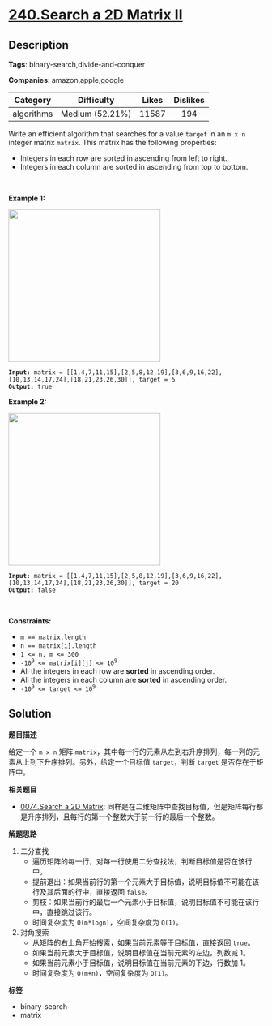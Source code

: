 # [240.Search a 2D Matrix II](https://leetcode.com/problems/search-a-2d-matrix-ii/description/)

## Description

**Tags**: binary-search,divide-and-conquer

**Companies**: amazon,apple,google

|  Category  |   Difficulty    | Likes | Dislikes |
| :--------: | :-------------: | :---: | :------: |
| algorithms | Medium (52.21%) | 11587 |   194    |


<p>Write an efficient algorithm that searches for a value <code>target</code> in an <code>m x n</code> integer matrix <code>matrix</code>. This matrix has the following properties:</p>
<ul>
  <li>Integers in each row are sorted in ascending from left to right.</li>
  <li>Integers in each column are sorted in ascending from top to bottom.</li>
</ul>
<p>&nbsp;</p>
<p><strong class="example">Example 1:</strong></p>
<img alt="" src="https://assets.leetcode.com/uploads/2020/11/24/searchgrid2.jpg" style="width: 300px; height: 300px;" />
<pre><code><strong>Input:</strong> matrix = [[1,4,7,11,15],[2,5,8,12,19],[3,6,9,16,22],[10,13,14,17,24],[18,21,23,26,30]], target = 5
<strong>Output:</strong> true</code></pre>
<p><strong class="example">Example 2:</strong></p>
<img alt="" src="https://assets.leetcode.com/uploads/2020/11/24/searchgrid.jpg" style="width: 300px; height: 300px;" />
<pre><code><strong>Input:</strong> matrix = [[1,4,7,11,15],[2,5,8,12,19],[3,6,9,16,22],[10,13,14,17,24],[18,21,23,26,30]], target = 20
<strong>Output:</strong> false</code></pre>
<p>&nbsp;</p>
<p><strong>Constraints:</strong></p>
<ul>
  <li><code>m == matrix.length</code></li>
  <li><code>n == matrix[i].length</code></li>
  <li><code>1 &lt;= n, m &lt;= 300</code></li>
  <li><code>-10<sup>9</sup> &lt;= matrix[i][j] &lt;= 10<sup>9</sup></code></li>
  <li>All the integers in each row are <strong>sorted</strong> in ascending order.</li>
  <li>All the integers in each column are <strong>sorted</strong> in ascending order.</li>
  <li><code>-10<sup>9</sup> &lt;= target &lt;= 10<sup>9</sup></code></li>
</ul>

## Solution

**题目描述**

给定一个 `m x n` 矩阵 `matrix`，其中每一行的元素从左到右升序排列，每一列的元素从上到下升序排列。另外，给定一个目标值 `target`，判断 `target` 是否存在于矩阵中。

**相关题目**

- [0074.Search a 2D Matrix](./0074.search-a-2-d-matrix.md): 同样是在二维矩阵中查找目标值，但是矩阵每行都是升序排列，且每行的第一个整数大于前一行的最后一个整数。

**解题思路**

1. 二分查找
   - 遍历矩阵的每一行，对每一行使用二分查找法，判断目标值是否在该行中。
   - 提前退出：如果当前行的第一个元素大于目标值，说明目标值不可能在该行及其后面的行中，直接返回 `false`。
   - 剪枝：如果当前行的最后一个元素小于目标值，说明目标值不可能在该行中，直接跳过该行。
   - 时间复杂度为 `O(m*logn)`，空间复杂度为 `O(1)`。
2. 对角搜索
   - 从矩阵的右上角开始搜索，如果当前元素等于目标值，直接返回 `true`。
   - 如果当前元素大于目标值，说明目标值在当前元素的左边，列数减 1。
   - 如果当前元素小于目标值，说明目标值在当前元素的下边，行数加 1。
   - 时间复杂度为 `O(m+n)`，空间复杂度为 `O(1)`。

**标签**

- binary-search
- matrix
